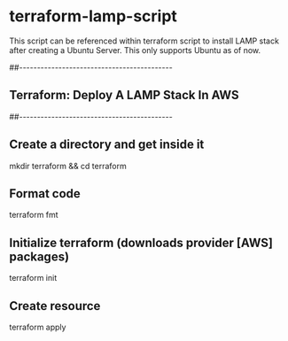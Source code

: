 # terraform-lamp-script
This script can be referenced within terraform script to install LAMP stack after creating a Ubuntu Server. This only supports Ubuntu as of now.

##-------------------------------------------
##  Terraform: Deploy A LAMP Stack In AWS  ##
##-------------------------------------------
## Create a directory and get inside it
mkdir terraform && cd terraform

## Format code
terraform fmt

## Initialize terraform (downloads provider [AWS] packages)
terraform init

## Create resource
terraform apply